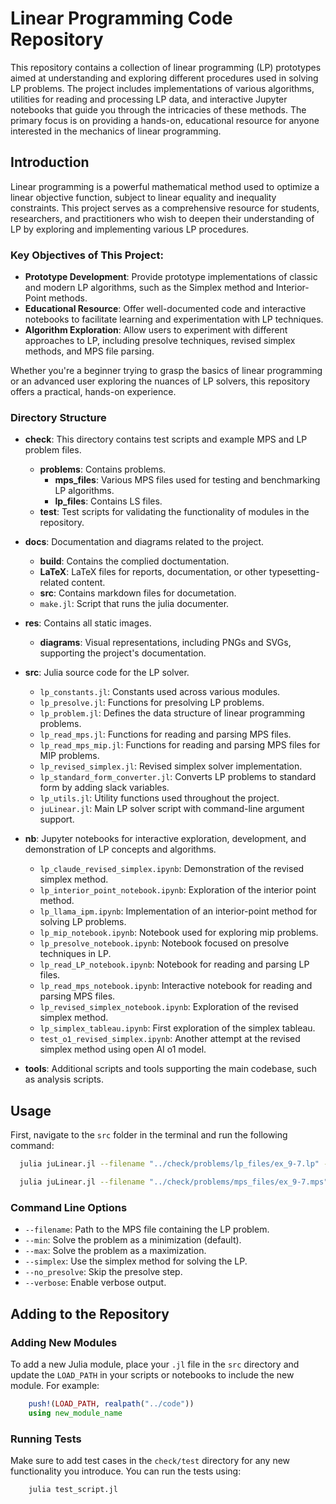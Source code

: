 # Linear Programming Code Repository

This repository contains a collection of linear programming (LP) prototypes aimed at understanding and exploring different procedures used in solving LP problems. The project includes implementations of various algorithms, utilities for reading and processing LP data, and interactive Jupyter notebooks that guide you through the intricacies of these methods. The primary focus is on providing a hands-on, educational resource for anyone interested in the mechanics of linear programming.

## Introduction

Linear programming is a powerful mathematical method used to optimize a linear objective function, subject to linear equality and inequality constraints. This project serves as a comprehensive resource for students, researchers, and practitioners who wish to deepen their understanding of LP by exploring and implementing various LP procedures.

### Key Objectives of This Project:
- **Prototype Development**: Provide prototype implementations of classic and modern LP algorithms, such as the Simplex method and Interior-Point methods.
- **Educational Resource**: Offer well-documented code and interactive notebooks to facilitate learning and experimentation with LP techniques.
- **Algorithm Exploration**: Allow users to experiment with different approaches to LP, including presolve techniques, revised simplex methods, and MPS file parsing.

Whether you're a beginner trying to grasp the basics of linear programming or an advanced user exploring the nuances of LP solvers, this repository offers a practical, hands-on experience.

### Directory Structure

- **check**: This directory contains test scripts and example MPS and LP problem files.
  - **problems**: Contains problems.
    - **mps_files**: Various MPS files used for testing and benchmarking LP algorithms.
    - **lp_files**: Contains LS files.
  - **test**: Test scripts for validating the functionality of modules in the repository.

- **docs**: Documentation and diagrams related to the project.
  - **build**: Contains the complied doctumentation.
  - **LaTeX**: LaTeX files for reports, documentation, or other typesetting-related content.
  - **src**: Contains markdown files for documetation.
  - `make.jl`: Script that runs the julia documenter.

- **res**: Contains all static images.
  - **diagrams**: Visual representations, including PNGs and SVGs, supporting the project's documentation.

- **src**: Julia source code for the LP solver.
  - `lp_constants.jl`: Constants used across various modules.
  - `lp_presolve.jl`: Functions for presolving LP problems.
  - `lp_problem.jl`: Defines the data structure of linear programming problems.
  - `lp_read_mps.jl`: Functions for reading and parsing MPS files.
  - `lp_read_mps_mip.jl`: Functions for reading and parsing MPS files for MIP problems.
  - `lp_revised_simplex.jl`: Revised simplex solver implementation.
  - `lp_standard_form_converter.jl`: Converts LP problems to standard form by adding slack variables.
  - `lp_utils.jl`: Utility functions used throughout the project.
  - `juLinear.jl`: Main LP solver script with command-line argument support.

- **nb**: Jupyter notebooks for interactive exploration, development, and demonstration of LP concepts and algorithms.
  - `lp_claude_revised_simplex.ipynb`: Demonstration of the revised simplex method.
  - `lp_interior_point_notebook.ipynb`: Exploration of the interior point method.
  - `lp_llama_ipm.ipynb`: Implementation of an interior-point method for solving LP problems.
  - `lp_mip_notebook.ipynb`: Notebook used for exploring mip problems.
  - `lp_presolve_notebook.ipynb`: Notebook focused on presolve techniques in LP.
  - `lp_read_LP_notebook.ipynb`: Notebook for reading and parsing LP files.
  - `lp_read_mps_notebook.ipynb`: Interactive notebook for reading and parsing MPS files.
  - `lp_revised_simplex_notebook.ipynb`: Exploration of the revised simplex method.
  - `lp_simplex_tableau.ipynb`: First exploration of the simplex tableau.
  - `test_o1_revised_simplex.ipynb`: Another attempt at the revised simplex method using open AI o1 model.

- **tools**: Additional scripts and tools supporting the main codebase, such as analysis scripts.

## Usage

First, navigate to the `src` folder in the terminal and run the following command:
```bash
  julia juLinear.jl --filename "../check/problems/lp_files/ex_9-7.lp" --simplex  --verbose
```
```bash
  julia juLinear.jl --filename "../check/problems/mps_files/ex_9-7.mps" --simplex  --verbose
```

### Command Line Options
- `--filename`: Path to the MPS file containing the LP problem.
- `--min`: Solve the problem as a minimization (default).
- `--max`: Solve the problem as a maximization.
- `--simplex`: Use the simplex method for solving the LP.
- `--no_presolve`: Skip the presolve step.
- `--verbose`: Enable verbose output.

## Adding to the Repository

### Adding New Modules

To add a new Julia module, place your `.jl` file in the `src` directory and update the `LOAD_PATH` in your scripts or notebooks to include the new module. For example:
```julia
    push!(LOAD_PATH, realpath("../code"))
    using new_module_name
```

### Running Tests

Make sure to add test cases in the `check/test` directory for any new functionality you introduce. You can run the tests using:
```bash
    julia test_script.jl
```